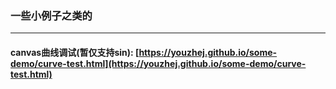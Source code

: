 ### 一些小例子之类的
---

#### canvas曲线调试(暂仅支持sin): [https://youzhej.github.io/some-demo/curve-test.html](https://youzhej.github.io/some-demo/curve-test.html)
